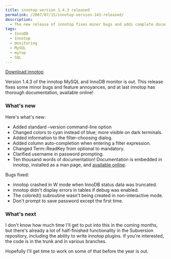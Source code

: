 ```yaml
---
title: innotop version 1.4.3 released
permalink: /2007/07/15/innotop-version-143-released/
description:
  - The new release of innotop fixes minor bugs and adds complete documentation
tags:
  - InnoDB
  - Innotop
  - monitoring
  - MySQL
  - mytop
  - SQL
---
```

<p class="download">
  <a href="http://code.google.com/p/innotop/">Download innotop</a>
</p>

Version 1.4.3 of the innotop MySQL and InnoDB monitor is out. This release fixes some minor bugs and feature annoyances, and at last innotop has thorough documentation, available online!

### What's new

Here's what's new:

*   Added standard &#8211;version command-line option
*   Changed colors to cyan instead of blue; more visible on dark terminals.
*   Added information to the filter-choosing dialog.
*   Added column auto-completion when entering a filter expression.
*   Changed Term::ReadKey from optional to mandatory.
*   Clarified username in password prompting.
*   Ten thousand words of documentation! Documentation is embedded in innotop, installed as a man page, and [available online][1].

Bugs fixed:

*   innotop crashed in W mode when InnoDB status data was truncated.
*   innotop didn't display errors in tables if debug was enabled.
*   The colored() subroutine wasn't being created in non-interactive mode.
*   Don't prompt to save password except the first time.

### What's next

I don't know how much time I'll get to put into this in the coming months, but there's already a lot of half-finished functionality in the Subversion repository, including the ability to write innotop plugins. If you're interested, the code is in the trunk and in various branches.

Hopefully I'll get time to work on some of that before the year is out.

 [1]: http://code.google.com/p/innotop/documentation/
